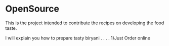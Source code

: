 # OpenSource

This is the project intended to contribute the recipes on developing the food taste.

I will explain you how to prepare tasty biryani . . . .
1)Just Order online
